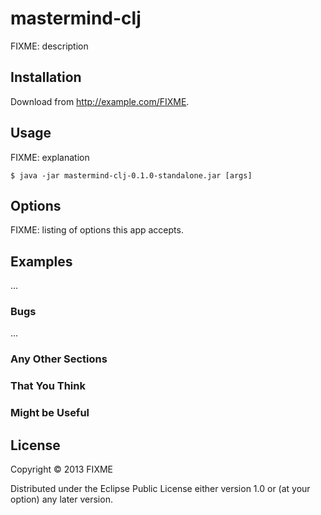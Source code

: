 # mastermind-clj

FIXME: description

## Installation

Download from http://example.com/FIXME.

## Usage

FIXME: explanation

    $ java -jar mastermind-clj-0.1.0-standalone.jar [args]

## Options

FIXME: listing of options this app accepts.

## Examples

...

### Bugs

...

### Any Other Sections
### That You Think
### Might be Useful

## License

Copyright © 2013 FIXME

Distributed under the Eclipse Public License either version 1.0 or (at
your option) any later version.
